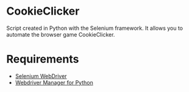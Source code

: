 # CookieClicker
Script created in Python with the Selenium framework. It allows you to automate the browser game CookieClicker.

# Requirements
* [Selenium WebDriver](https://www.selenium.dev/)
* [Webdriver Manager for Python](https://github.com/SergeyPirogov/webdriver_manager)
